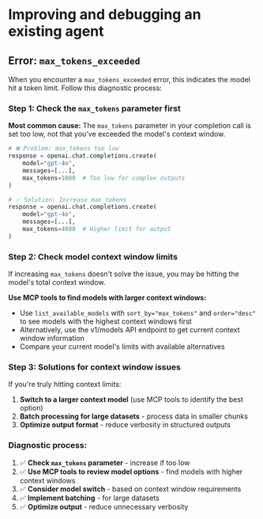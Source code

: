 # Improving and debugging an existing agent

## Error: `max_tokens_exceeded`

When you encounter a `max_tokens_exceeded` error, this indicates the model hit a token limit. Follow this diagnostic process:

### Step 1: Check the `max_tokens` parameter first

**Most common cause:** The `max_tokens` parameter in your completion call is set too low, not that you've exceeded the model's context window.

```python
# ❌ Problem: max_tokens too low
response = openai.chat.completions.create(
    model="gpt-4o",
    messages=[...],
    max_tokens=1000  # Too low for complex outputs
)

# ✅ Solution: Increase max_tokens
response = openai.chat.completions.create(
    model="gpt-4o",
    messages=[...],
    max_tokens=4000  # Higher limit for output
)
```

### Step 2: Check model context window limits

If increasing `max_tokens` doesn't solve the issue, you may be hitting the model's total context window.

**Use MCP tools to find models with larger context windows:**

- Use `list_available_models` with `sort_by="max_tokens"` and `order="desc"` to see models with the highest context windows first
- Alternatively, use the v1/models API endpoint to get current context window information
- Compare your current model's limits with available alternatives

### Step 3: Solutions for context window issues

If you're truly hitting context limits:

1. **Switch to a larger context model** (use MCP tools to identify the best option)
2. **Batch processing for large datasets** - process data in smaller chunks
3. **Optimize output format** - reduce verbosity in structured outputs

### Diagnostic process:

1. ✅ **Check `max_tokens` parameter** - increase if too low
2. ✅ **Use MCP tools to review model options** - find models with higher context windows
3. ✅ **Consider model switch** - based on context window requirements
4. ✅ **Implement batching** - for large datasets
5. ✅ **Optimize output** - reduce unnecessary verbosity
